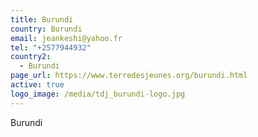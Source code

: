 ```yaml
---
title: Burundi
country: Burundi
email: jeankeshi@yahoo.fr
tel: "+2577944932"
country2:
  - Burundi
page_url: https://www.terredesjeunes.org/burundi.html
active: true
logo_image: /media/tdj_burundi-logo.jpg
---
```

Burundi